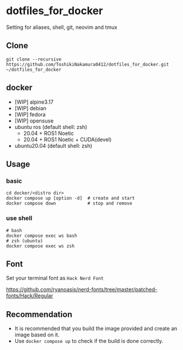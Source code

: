 # dotfiles_for_docker
Setting for aliases, shell, git, neovim and tmux
## Clone
```
git clone --recursive https://github.com/ToshikiNakamura0412/dotfiles_for_docker.git ~/dotfiles_for_docker
```
## docker
- [WIP] alpine3.17
- [WIP] debian
- [WIP] fedora
- [WIP] opensuse
- ubuntu ros (default shell: zsh)
  - 20.04 + ROS1 Noetic
  - 20.04 + ROS1 Noetic + CUDA(devel)
- ubuntu20.04 (default shell: zsh)
## Usage
### basic
```
cd docker/<distro dir>
docker compose up [option -d]  # create and start
docker compose down            # stop and remove
```
### use shell
```
# bash
docker compose exec ws bash
# zsh (ubuntu)
docker compose exec ws zsh
```
## Font
Set your terminal font as `Hack Nerd Font`

https://github.com/ryanoasis/nerd-fonts/tree/master/patched-fonts/Hack/Regular
## Recommendation
- It is recommended that you build the image provided and create an image based on it.
- Use `docker compose up` to check if the build is done correctly.

